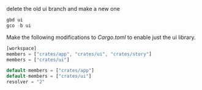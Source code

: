 
delete the old ui branch and make a new one

```rust
gbd ui
gco -b ui
```

Make the following modifications to *Cargo.toml* to enable just the ui library.

```rust
[workspace]
members = ["crates/app", "crates/ui", "crates/story"]
members = ["crates/ui"]

default-members = ["crates/app"]
default-members = ["crates/ui"]
resolver = "2"
```
